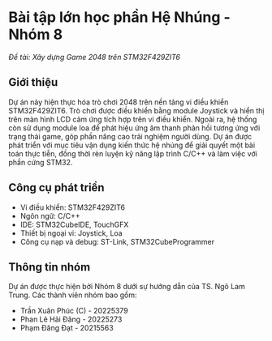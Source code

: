 # Bài tập lớn học phần Hệ Nhúng - Nhóm 8

*Đề tài: Xây dựng Game 2048 trên STM32F429ZIT6*

## Giới thiệu

Dự án này hiện thực hóa trò chơi 2048 trên nền tảng vi điều khiển STM32F429ZIT6. Trò chơi được điều khiển bằng module Joystick và hiển thị trên màn hình LCD cảm ứng tích hợp trên vi điều khiển. Ngoài ra, hệ thống còn sử dụng module loa để phát hiệu ứng âm thanh phản hồi tương ứng với trạng thái game, góp phần nâng cao trải nghiệm người dùng. Dự án được phát triển với mục tiêu vận dụng kiến thức hệ nhúng để giải quyết một bài toán thực tiễn, đồng thời rèn luyện kỹ năng lập trình C/C++ và làm việc với phần cứng STM32.

## Công cụ phát triển
- Vi điều khiển: STM32F429ZIT6
- Ngôn ngữ: C/C++
- IDE: STM32CubeIDE, TouchGFX
- Thiết bị ngoại vi: Joystick, Loa
- Công cụ nạp và debug: ST-Link, STM32CubeProgrammer

## Thông tin nhóm
Dự án được thực hiện bởi Nhóm 8 dưới sự hướng dẫn của TS. Ngô Lam Trung. Các thành viên nhóm bao gồm:
- Trần Xuân Phúc (C) - 20225379
- Phan Lê Hải Đăng - 20225273
- Phạm Đăng Đạt - 20215563